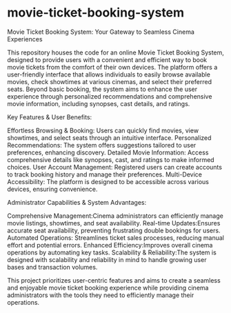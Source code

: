 # movie-ticket-booking-system
Movie Ticket Booking System: Your Gateway to Seamless Cinema Experiences

This repository houses the code for an online Movie Ticket Booking System, designed to provide users with a convenient and efficient way to book movie tickets from the comfort of their own devices. The platform offers a user-friendly interface that allows individuals to easily browse available movies, check showtimes at various cinemas, and select their preferred seats. Beyond basic booking, the system aims to enhance the user experience through personalized recommendations and comprehensive movie information, including synopses, cast details, and ratings.

Key Features & User Benefits:

Effortless Browsing & Booking: Users can quickly find movies, view showtimes, and select seats through an intuitive interface.
Personalized Recommendations: The system offers suggestions tailored to user preferences, enhancing discovery.
Detailed Movie Information: Access comprehensive details like synopses, cast, and ratings to make informed choices.
User Account Management: Registered users can create accounts to track booking history and manage their preferences.
Multi-Device Accessibility: The platform is designed to be accessible across various devices, ensuring convenience.

Administrator Capabilities & System Advantages:

Comprehensive Management:Cinema administrators can efficiently manage movie listings, showtimes, and seat availability.
Real-time Updates:Ensures accurate seat availability, preventing frustrating double bookings for users.
Automated Operations: Streamlines ticket sales processes, reducing manual effort and potential errors.
Enhanced Efficiency:Improves overall cinema operations by automating key tasks.
Scalability & Reliability:The system is designed with scalability and reliability in mind to handle growing user bases and transaction volumes.

This project prioritizes user-centric features and aims to create a seamless and enjoyable movie ticket booking experience while providing cinema administrators with the tools they need to efficiently manage their operations.

